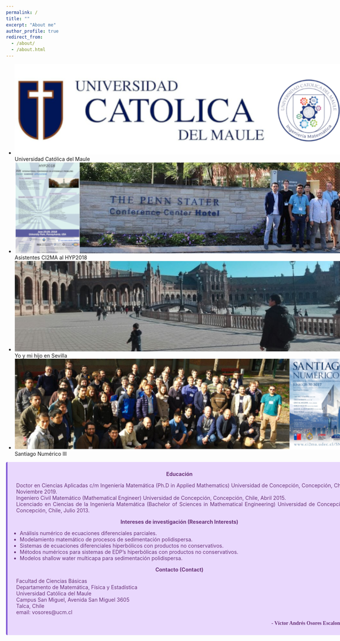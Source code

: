 ```yaml
---
permalink: /
title: ""
excerpt: "About me"
author_profile: true
redirect_from: 
  - /about/
  - /about.html
---
```

<!-- <head>
<style>
* {box-sizing: border-box}
body {font-family: Verdana, sans-serif; margin:0}
.mySlides {display: none}
img {vertical-align: middle;}

/* Slideshow container */
.slideshow-container {
  max-width: 1200px;
  position: relative;
  margin: auto;
}

/* Next & previous buttons */
.prev, .next {
  cursor: pointer;
  position: absolute;
  top: 50%;
  width: auto;
  padding: 16px;
  margin-top: -22px;
  color: white;
  font-weight: bold;
  font-size: 18px;
  transition: 0.6s ease;
  border-radius: 0 3px 3px 0;
  user-select: none;
}

/* Position the "next button" to the right */
.next {
  right: 0;
  border-radius: 3px 0 0 3px;
}

/* On hover, add a black background color with a little bit see-through */
.prev:hover, .next:hover {
  background-color: rgba(0,0,0,0.8);
}

/* Caption text */
.text {
  color: #000000;
  font-size: 15px;
  padding: 8px 12px;
  position: absolute;
  bottom: 8px;
  width: 100%;
  text-align: center;
}

/* Number text (1/4 etc) */
.numbertext {
  color: #000000;
  font-size: 12px;
  padding: 8px 12px;
  position: absolute;
  top: 0;
}

/* The dots/bullets/indicators */
.dot {
  cursor: pointer;
  height: 15px;
  width: 15px;
  margin: 0 2px;
  background-color: #bbb;
  border-radius: 50%;
  display: inline-block;
  transition: background-color 0.6s ease;
}

.active, .dot:hover {
  background-color: #717171;
}

/* Fading animation */
.fade {
  animation-name: fade;
  animation-duration: 1.5s;
}

@keyframes fade {
  from {opacity: .4} 
  to {opacity: 1}
}

/* On smaller screens, decrease text size */
@media only screen and (max-width: 300px) {
  .prev, .next,.text {font-size: 11px}
}
</style>
</head>
<body>

<div class="slideshow-container">

<div class="mySlides fade">
  <div class="numbertext">1 / 4</div>
  <img src="images/ucm_ima.png" style="width:100%">
  <div class="text">Universidad Católica del Maule</div>
</div>

<div class="mySlides fade">
  <div class="numbertext">2 / 4</div>
  <img src="images/hyp2018.png" style="width:100%">
  <div class="text">Integrantes CI2MA en Hyp2018</div>
</div>

<div class="mySlides fade">
  <div class="numbertext">3 / 4</div>
  <img src="images/sn3.png" style="width:100%">
  <div class="text">Santiago Numérico III</div>
</div>

<div class="mySlides fade">
  <div class="numbertext">4 / 4</div>
  <img src="images/svl.png" style="width:100%">
  <div class="text">Mi hijo y yo en Sevilla</div>
</div>

<a class="prev" onclick="plusSlides(-1)">❮</a>
<a class="next" onclick="plusSlides(1)">❯</a>

</div>
<br>

<div style="text-align:center">
  <span class="dot" onclick="currentSlide(1)"></span> 
  <span class="dot" onclick="currentSlide(2)"></span> 
  <span class="dot" onclick="currentSlide(3)"></span> 
  <span class="dot" onclick="currentSlide(4)"></span> 
</div>

<script>
let slideIndex = 1;
showSlides(slideIndex);

function plusSlides(n) {
  showSlides(slideIndex += n);
}

function currentSlide(n) {
  showSlides(slideIndex = n);
}

function showSlides(n) {
  let i;
  let slides = document.getElementsByClassName("mySlides");
  let dots = document.getElementsByClassName("dot");
  if (n > slides.length) {slideIndex = 1}    
  if (n < 1) {slideIndex = slides.length}
  for (i = 0; i < slides.length; i++) {
    slides[i].style.display = "none";  
  }
  for (i = 0; i < dots.length; i++) {
    dots[i].className = dots[i].className.replace(" active", "");
  }
  slides[slideIndex-1].style.display = "block";  
  dots[slideIndex-1].className += " active";
}
</script> -->
<style>
body{
max-width: 1200px;
width: 98%;
margin: 0px auto;
}
</style>

<link rel="stylesheet" type="text/css" href="https://wowslider.com/sliders/demo-81/engine1/style.css" />
<div id="wowslider-container1">

<div class="ws_images">
<ul>
<li><img src="/images/ucm_ima_960_259.png" alt="Hawk : slider bootstrap " title="Universidad Católica del Maule" id="wows1_1" />Universidad Católica del Maule</li>
<li><img src="/images/hyp2018_960_259.png" alt="Hawkb : slider bootstrap " title="Asistentes CI2MA al HYP2018" id="wows1_2" />Asistentes CI2MA al HYP2018</li>
<li><img src="/images/svl_960_259.png" alt="bootstrap slider" title="Yo y mi hijo en Sevilla" id="wows1_3" />Yo y mi hijo en Sevilla</li>
<li><img src="/images/sn3_960_259.png" alt="Red Kite : bootstrap image slider " title="Santiago Numérico III" id="wows1_4" />Santiago Numérico III</li>
</ul>
</div>

<!-- <div class="ws_bullets">
<div>
<a href="#" title="ICM_IMA"><img src="/images/ucm_ima_128.png" alt="Universidad Católica del Maule" />slider for bootstrap </a>
<a href="#" title="HYP2018"><img src="/images/hyp2018_128.png" alt="Asistentes CI2MA al HYP2018" />slider for bootstrap </a>
<a href="#" title="Yo y mi hijo en Sevilla"><img src="/images/svl_128.png" alt="Yo y mi hijo en Sevilla" />bootstrap 4 slider </a>
<a href="#" title="Santiago Numérico III"><img src="/images/sn3_128.png" alt="Santiago Numérico III" />bootstrap range slider </a>
</div>
</div>
<div class="ws_shadow"></div>
</div>

<script type="text/javascript" src="https://wowslider.com/images/demo/wowslider.js"></script>
<script type="text/javascript" src="https://wowslider.com/sliders/demo-81/engine1/script.js"></script>

<div id="effbuttons" class="control-buttons"></div>
 -->


<div align="justify" class="warning" style='background-color:#E9D8FD; color: #69337A; border-left: solid #805AD5 4px; border-radius: 4px; padding:0.7em;'>
<span>
<p style='margin-top:1em; text-align:center'>
<b>Educación</b></p>
<p style='margin-left:1em;'>
Doctor en Ciencias Aplicadas c/m Ingeniería Matemática
(Ph.D in Applied Mathematics)
Universidad de Concepción, Concepción, Chile, Noviembre 2019.
<br>
Ingeniero Civil Matemático
(Mathematical Engineer)
Universidad de Concepción, Concepción, Chile, Abril 2015.<br>
Licenciado en Ciencias de la Ingeniería Matemática
(Bachelor of Sciences in Mathematical Engineering)
Universidad de Concepción, Concepción, Chile, Julio 2013.
</p>


<p style='margin-top:1em; text-align:center'>
<b>Intereses de investigación (Research Interests)</b></p>
<p style='margin-left:1em;'>
<ul>
<li>Análisis numérico de ecuaciones diferenciales parciales.</li>
<li>Modelamiento matemático de procesos de sedimentación polidispersa.</li>
<li>Sistemas de ecuaciones diferenciales hiperbólicos con productos no conservativos.</li>
<li>Métodos numéricos para sistemas de EDP’s hiperbólicas con productos no conservativos.</li>
<li>Modelos shallow water multicapa para sedimentación polidispersa.</li>
</ul>
</p>

<p style='margin-top:1em; text-align:center'>
<b>Contacto (Contact)</b></p>
<p style='margin-left:1em;'>
Facultad de Ciencias Básicas<br>
Departamento de Matemática, Física y Estadística<br>
Universidad Católica del Maule<br>
Campus San Miguel, Avenida San Miguel 3605<br>
Talca, Chile<br>
email: vosores@ucm.cl
</p>


<p style='margin-bottom:1em; margin-right:1em; text-align:right; font-family:Georgia'> <b>- Víctor Andrés Osores Escalona</b>
</p></span>
</div>
